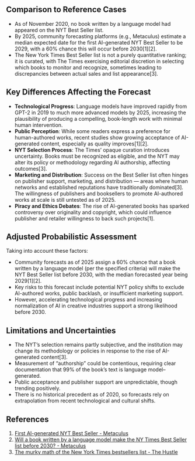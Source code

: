 ## Comparison to Reference Cases

- As of November 2020, no book written by a language model had appeared on the NYT Best Seller list.
- By 2025, community forecasting platforms (e.g., Metaculus) estimate a median expected date for the first AI-generated NYT Best Seller to be 2029, with a 60% chance this will occur before 2030[1][2].
- The New York Times Best Seller list is not a purely quantitative ranking; it is curated, with The Times exercising editorial discretion in selecting which books to monitor and recognize, sometimes leading to discrepancies between actual sales and list appearance[3].

## Key Differences Affecting the Forecast

- **Technological Progress**: Language models have improved rapidly from GPT-2 in 2019 to much more advanced models by 2025, increasing the plausibility of producing a compelling, book-length work with minimal human intervention.
- **Public Perception**: While some readers express a preference for human-authored works, recent studies show growing acceptance of AI-generated content, especially as quality improves[1][2].
- **NYT Selection Process**: The Times’ opaque curation introduces uncertainty. Books must be recognized as eligible, and the NYT may alter its policy or methodology regarding AI authorship, affecting outcomes[3].
- **Marketing and Distribution**: Success on the Best Seller list often hinges on publisher support, marketing, and distribution — areas where human networks and established reputations have traditionally dominated[3]. The willingness of publishers and booksellers to promote AI-authored works at scale is still untested as of 2025.
- **Piracy and Ethics Debates**: The rise of AI-generated books has sparked controversy over originality and copyright, which could influence publisher and retailer willingness to back such projects[1].

## Adjusted Probabilistic Assessment

Taking into account these factors:

- Community forecasts as of 2025 assign a 60% chance that a book written by a language model (per the specified criteria) will make the NYT Best Seller list before 2030, with the median forecasted year being 2029[1][2].
- Key risks to this forecast include potential NYT policy shifts to exclude AI-authored works, public backlash, or insufficient marketing support.
- However, accelerating technological progress and increasing normalization of AI in creative industries support a strong likelihood before 2030.

## Limitations and Uncertainties

- The NYT’s selection remains partly subjective, and the institution may change its methodology or policies in response to the rise of AI-generated content[3].
- Measurement of “authorship” could be contentious, requiring clear documentation that 99% of the book’s text is language model–generated.
- Public acceptance and publisher support are unpredictable, though trending positively.
- There is no historical precedent as of 2020, so forecasts rely on extrapolation from recent technological and cultural shifts.

## References

1. [First AI-generated NYT Best Seller - Metaculus](https://www.metaculus.com/questions/11679/first-ai-generated-nyt-best-seller/)
2. [Will a book written by a language model make the NY Times Best Seller list before 2030? - Metaculus](https://www.metaculus.com/questions/5587/ai-ny-times-best-seller-before-2030/)
3. [The murky math of the New York Times bestsellers list - The Hustle](https://thehustle.co/the-murky-math-of-the-new-york-times-bestsellers-list)